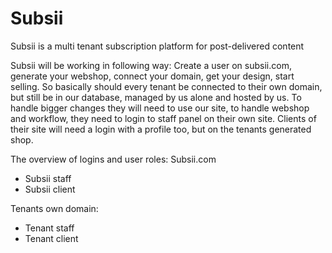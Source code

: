 # Subsii
Subsii is a multi tenant subscription platform for post-delivered content

Subsii will be working in following way: Create a user on subsii.com, generate your webshop, connect your domain, get your design, start selling.
So basically should every tenant be connected to their own domain, but still be in our database, managed by us alone and hosted by us.
To handle bigger changes they will need to use our site, to handle webshop and workflow, they need to login to staff panel on their own site. 
Clients of their site will need a login with a profile too, but on the tenants generated shop.

The overview of logins and user roles:
Subsii.com
- Subsii staff
- Subsii client

Tenants own domain:
- Tenant staff
- Tenant client

